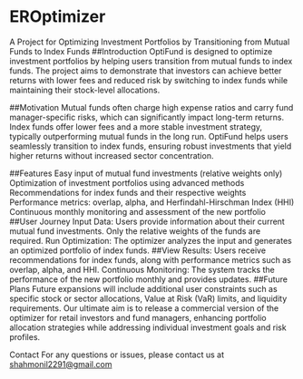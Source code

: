 # EROptimizer
A Project for Optimizing Investment Portfolios by Transitioning from Mutual Funds to Index Funds
##Introduction
OptiFund is designed to optimize investment portfolios by helping users transition from mutual funds to index funds. The project aims to demonstrate that investors can achieve better returns with lower fees and reduced risk by switching to index funds while maintaining their stock-level allocations.

##Motivation
Mutual funds often charge high expense ratios and carry fund manager-specific risks, which can significantly impact long-term returns. Index funds offer lower fees and a more stable investment strategy, typically outperforming mutual funds in the long run. OptiFund helps users seamlessly transition to index funds, ensuring robust investments that yield higher returns without increased sector concentration.

##Features
Easy input of mutual fund investments (relative weights only)
Optimization of investment portfolios using advanced methods
Recommendations for index funds and their respective weights
Performance metrics: overlap, alpha, and Herfindahl-Hirschman Index (HHI)
Continuous monthly monitoring and assessment of the new portfolio
##User Journey
Input Data: Users provide information about their current mutual fund investments. Only the relative weights of the funds are required.
Run Optimization: The optimizer analyzes the input and generates an optimized portfolio of index funds.
##View Results: Users receive recommendations for index funds, along with performance metrics such as overlap, alpha, and HHI.
Continuous Monitoring: The system tracks the performance of the new portfolio monthly and provides updates.
##Future Plans
Future expansions will include additional user constraints such as specific stock or sector allocations, Value at Risk (VaR) limits, and liquidity requirements. Our ultimate aim is to release a commercial version of the optimizer for retail investors and fund managers, enhancing portfolio allocation strategies while addressing individual investment goals and risk profiles.

Contact
For any questions or issues, please contact us at shahmonil2291@gmail.com
